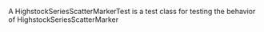 A HighstockSeriesScatterMarkerTest is a test class for testing the behavior of HighstockSeriesScatterMarker